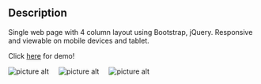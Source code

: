 ## Description

Single web page with 4 column layout using Bootstrap, jQuery. Responsive and viewable on mobile devices and tablet.

Click [here](http://samsho1.surge.sh) for demo!

![picture alt](https://i.ibb.co/w71myWw/Screen-Shot-2021-08-19-at-12-23-08-PM-50-1-50.png)
&nbsp;
&nbsp;
![picture alt](https://i.ibb.co/JkZxC39/Screen-Shot-2021-08-19-at-12-23-26-PM-50-1-50.png)
&nbsp;
&nbsp;
![picture alt](https://i.ibb.co/sqLgRMm/Screen-Shot-2021-08-19-at-12-23-39-PM-50-1-50.png)
